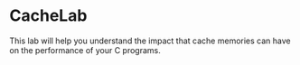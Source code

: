 # CacheLab

This lab will help you understand the impact that cache memories can have on the
performance of your C programs.
